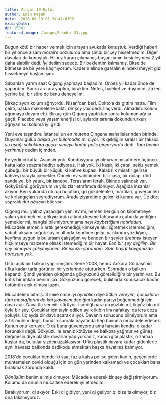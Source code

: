```yaml
---
title: Virgül 19 Eylül 
author: Emin Reşah
date:  2020-09-19 01:26:47+0300
expiryDate:
dp: 15041
featured_image: /images/header-31.jpg
---
```


Bugün kötü bir haber vermek için arayan avukatla konuştuk. Verdiği haberi bir yıl önce alsam moralim
bozulurdu ama şimdi bir şey hissetmedim. Diğer davaları da konuştuk. Henüz kararı çıkmamış
boşanmanın kesinleşmesi 2 yıl daha alabilir dedi. *İyi* dedim sadece. Bir beklentim kalmamış. Bitse
de bitmese de bir yere kaçmıyorum. Kaderin elinde gassalın elindeki meyyit gibi hissetmeye
başlamışım. 

Sabahları yarım saat Qigong yapmaya başladım. Onbeş yıl kadar önce de yapardım. Sonra ara
ara yaptım, bıraktım. Nefes, hareket ve düşünce. Zazen yerine bu, bir süre de bunu deneyelim.

Birkaç aydır kolum ağrıyordu. Nisan'dan beri. Doktora da gittim hatta. Film çekti, başka makinelerle
baktı, *bir şey yok* dedi. İlaç verdi. Almadım. Kolum ağrımaya devam etti. Birkaç gün Qigong
yaptıktan sonra kolumun ağrısı geçti.  Placebo veya yaşam enerjisi qi, aylardır sırtıma
dokundururken ağrıyan sol koluma iyi geldi. 

Yeni eve taşındım. İstanbul'un en *mutena* Çingene mahallelerinden birinde. Duyanlar gülüp *başka
yer bulamadın mı* diyor. İlk geldiğim sıralar bir taksici *şu aşağı sokaklara geçen seneye kadar
polis giremiyordu* dedi. *Tam benim yerimmiş* dedim içimden. 

Ev yedinci katta. Asansör yok. Kondüsyonu iyi olmayan misafirlere üçüncü katta kalp spazmı hediye
ediyoruz. Halı yok. İki kaşık, iki çatal, sekiz yemek çubuğu, bir büyük bir küçük iki kahve kupası.
Kalabalık misafir gelirse kahveyi sırayla içecekler. Önceki ev sahibinden bir masa, bir dolap, dört
sandalye, bir yatak, bir kanepe.  Teraslarım ferah. Birinde salıncak var. Gökyüzünü görüyorum ve
yıldızlar etrafımda dönüyor. Aşağıda insanlar akıyor. Ben yukarıda oturup bulutları, gri
gökdelenleri, martıları, güvercinleri ve kırlangıçları seyrediyorum. Arada ziyaretime gelen iki kumru
var. Üç dört yapraklı dut *ağacım* bile var.

Qigong mu, yalnız yaşadığım yeni ev mi, hemen her gün on kilometreye yakın yürümek mi, gökyüzünün
altında kesme tahtasında çubukla yediğim yemekler mi, hangisi
bilemiyorum ama *neyi kaybettiğimi hatırladım.* Mücadele etmenin artık gerekmediği, kimseye akıl
öğretmek istemediğim, sabah akşam soğuk suyun altında kendime gelip, yazılarımı yazdığım, keyfime
uygun iş
bulursam çalıştığım ve benden bir şeyler *üretmek* isteyen hiçkimseye malzeme olmak istemediğim bir
hayat. *Ben bir şey değilim. Bir şey olmayan çalışmıyorum. Bir işinize yaramam. Sizin hayat
kavganızda horozum yok.*

Üstü açık bir balkon yaptırmıştım. Sene 2008, henüz Ankara Gölbaşı'nın ufka kadar tarla
görünen bir yerlerinde otururken. Sonradan o balkon kapandı. Şimdi yeniden çıktığımda gökyüzünü
görebildiğim bir yerim var. Bu kritik bir imkan benim için. Gökyüzünü görecek, bulutlarla konuşacak
kadar üstümün açık olması lazım. 

Mücadelem bitmiş. 3 sene önce *iyi ayrılalım* diye *50bin vereyim, çocukların tüm masraflarını da
karşılayayım* dediğim kadın parayı beğenmediği için dava açtı. Dava üç senedir sürüyor. İstediği
para da yüzbin mi, ikiyüz bin mi öyle bir şey. Çocuklar için tayin edilen aylık ikibin lira nafakayı
da icra ceza yoluyla, üç ayda bir dava açarak alıyor. Davanın sonucunu bilmiyorum ama artık mühim
değil, bundan sonraki hayatında hep bununla mücadele edecek. Kanun onu koruyor. O da buna
güveniyordu ama hayatın kendisi o kadar korunaklı değil. Gökyüzü ile aranız kötüyse ve balkona
yağmur ve güneş değmesin diye plastik duvarlar yapıyorsanız, kanun gibi plastik, o zaman kuşlar da,
bulutlar sizden uzaklaşıyor. Ufku plastik duvara kadar gidenlerle aynı havasız balkonda dedikodu
etmektan başka hayatınız kalmıyor. 

2018'de çocuklar bende iki saat fazla kalsa polise giden kadın, geçenlerde muhtemelen covid
olduğu için on gün yerinden kalkamadı ve çocukları bana bırakmak zorunda kaldı. 

*Dönüşüm* benim elimle olmuyor. Mücadele ederek bir şey değiştirmiyorum. Kolumu da onunla mücadele
ederek iyi etmedim. 

Bırakıyorum, qi akıyor. Eski qi gidiyor, yeni qi geliyor, qi bize takılmıyor, biz ona takılmıyoruz.


